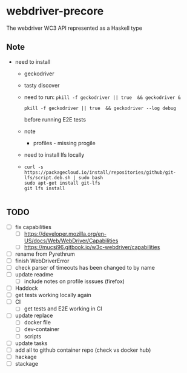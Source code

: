 # webdriver-precore

The webdriver WC3 API represented as a Haskell type

## Note
- need to install
  - geckodriver
  - tasty discover
  - need to run:
    ``pkill -f geckodriver || true  && geckodriver &``

    ``pkill -f geckodriver || true  && geckodriver --log debug``

    before running E2E tests
  - note 
    - profiles - missing progile
  
  - need to install lfs locally
  - ```
    curl -s https://packagecloud.io/install/repositories/github/git-lfs/script.deb.sh | sudo bash
    sudo apt-get install git-lfs
    git lfs install
  ```

## TODO

- [ ] fix capabilities
  - [ ] https://developer.mozilla.org/en-US/docs/Web/WebDriver/Capabilities
  - [ ] https://mucsi96.gitbook.io/w3c-webdriver/capabilities
- [ ] rename from Pyrethrum
- [ ] finish WebDriverError
- [ ] check parser of timeouts has been changed to by name
- [ ] update readme
  - [ ] include notes on profile isssues (firefox)
- [ ] Haddock
- [ ] get tests working locally again
- [ ] CI
  - [ ] get tests and E2E working in CI
- [ ] update replace
  - [ ] docker file
  - [ ] dev-container
  - [ ] scripts
- [ ] update tasks
- [ ] add all to github container repo (check vs docker hub)
- [ ] hackage
- [ ] stackage
